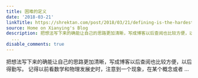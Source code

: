 ```yaml
---
title: 困难的定义
date: '2018-03-21'
linkTitle: https://shrektan.com/post/2018/03/21/defining-is-the-hardest-part/
source: Home on Xianying's Blog
description: 把想法写下来的确能让自己的思路更加清晰，写成博客以后查阅也比较方便，以后得勤写。 记得以前看数学和物理发展史时，注意到一个现象，在某个概念或者
  ...
disable_comments: true
---
```

把想法写下来的确能让自己的思路更加清晰，写成博客以后查阅也比较方便，以后得勤写。 记得以前看数学和物理发展史时，注意到一个现象，在某个概念或者 ...